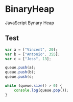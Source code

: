 # BinaryHeap
JavaScript Bynary Heap

## Test

``` javascript
var a = ["Vincent", 20];
var b = ["Antonio", 355];
var c = ["Jess", 13];

queue.push(a);
queue.push(b);
queue.push(c;

while (queue.size() > 0) {
    console.log(queue.pop());
}
```
